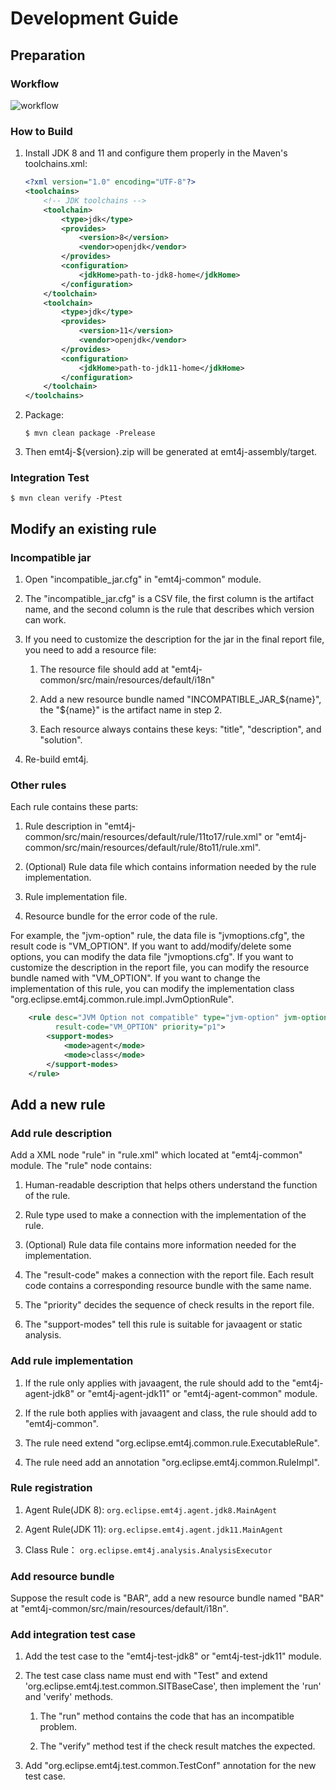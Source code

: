 <!--
    Copyright (c) 2023 Contributors to the Eclipse Foundation

    See the NOTICE file(s) distributed with this work for additional
    information regarding copyright ownership.

    This program and the accompanying materials are made available under the
    terms of the Apache License, Version 2.0 which is available at
    https://www.apache.org/licenses/LICENSE-2.0.

    Unless required by applicable law or agreed to in writing, software
    distributed under the License is distributed on an "AS IS" BASIS,
    WITHOUT WARRANTIES OR CONDITIONS OF ANY KIND, either express or implied.
    See the License for the specific language governing permissions and
    limitations under the License.

    SPDX-License-Identifier: Apache-2.0
 -->

# Development Guide

## Preparation

### Workflow

![workflow](workflow.png)

### How to Build

1. Install JDK 8 and 11 and configure them properly  in the Maven's toolchains.xml:

   ```xml
   <?xml version="1.0" encoding="UTF-8"?>
   <toolchains>
       <!-- JDK toolchains -->
       <toolchain>
           <type>jdk</type>
           <provides>
               <version>8</version>
               <vendor>openjdk</vendor>
           </provides>
           <configuration>
               <jdkHome>path-to-jdk8-home</jdkHome>
           </configuration>
       </toolchain>
       <toolchain>
           <type>jdk</type>
           <provides>
               <version>11</version>
               <vendor>openjdk</vendor>
           </provides>
           <configuration>
               <jdkHome>path-to-jdk11-home</jdkHome>
           </configuration>
       </toolchain>
   </toolchains>
   ```

2. Package:
 
   ```
   $ mvn clean package -Prelease
   ```
   
3. Then emt4j-${version}.zip will be generated at emt4j-assembly/target.

### Integration Test

```
$ mvn clean verify -Ptest
```

## Modify an existing rule

### Incompatible jar

1. Open "incompatible_jar.cfg" in "emt4j-common" module.

2. The "incompatible_jar.cfg" is a CSV file, the first column is the artifact name, and the second column is the rule that describes which version can work.

3. If you need to customize the description for the jar in the final report file, you need to add a resource file:

    1. The resource file should add at  "emt4j-common/src/main/resources/default/i18n"

    2. Add a new resource bundle named "INCOMPATIBLE_JAR_${name}", the "${name}" is the artifact name in step 2.

    3. Each resource always contains these keys: "title", "description", and "solution".
 
4. Re-build emt4j.

### Other rules

Each rule contains these parts:

1. Rule description in "emt4j-common/src/main/resources/default/rule/11to17/rule.xml" or "emt4j-common/src/main/resources/default/rule/8to11/rule.xml".

2. (Optional) Rule data file which contains information needed by the rule implementation.

3. Rule implementation file.

4. Resource bundle for the error code of the rule.

For example, the "jvm-option" rule, the data file is "jvmoptions.cfg", the result code is "VM_OPTION".
If you want to add/modify/delete some options, you can modify the data file "jvmoptions.cfg".
If you want to customize the description in the report file, you can modify the resource bundle named with "VM_OPTION".
If you want to change the implementation of this rule, you can modify the implementation class "org.eclipse.emt4j.common.rule.impl.JvmOptionRule".

```xml
    <rule desc="JVM Option not compatible" type="jvm-option" jvm-option-file="jvmoptions.cfg"
          result-code="VM_OPTION" priority="p1">
        <support-modes>
            <mode>agent</mode>
            <mode>class</mode>
        </support-modes>
    </rule>
```

## Add a new rule

### Add rule description

Add a XML node "rule" in "rule.xml" which located at "emt4j-common" module.
The "rule" node contains:

1. Human-readable description that helps others understand the function of the rule.

2. Rule type used to make a connection with the implementation of the rule.

3. (Optional) Rule data file contains more information needed for the implementation.

4. The "result-code" makes a connection with the report file. Each result code contains a corresponding resource bundle with the same name.

5. The "priority" decides the sequence of check results in the report file.

6. The "support-modes" tell this rule is suitable for javaagent or static analysis.

### Add rule implementation

1. If the rule only applies with javaagent, the rule should add to the "emt4j-agent-jdk8" or "emt4j-agent-jdk11" or "emt4j-agent-common" module.

2. If the rule both applies with javaagent and class, the rule should add to "emt4j-common".

3. The rule need extend "org.eclipse.emt4j.common.rule.ExecutableRule".

4. The rule need add an annotation "org.eclipse.emt4j.common.RuleImpl".

### Rule registration

1. Agent Rule(JDK 8):  `org.eclipse.emt4j.agent.jdk8.MainAgent`

2. Agent Rule(JDK 11): `org.eclipse.emt4j.agent.jdk11.MainAgent`

3. Class Rule： `org.eclipse.emt4j.analysis.AnalysisExecutor`

### Add resource bundle

Suppose the result code is "BAR", add a new resource bundle named "BAR" at "emt4j-common/src/main/resources/default/i18n".

### Add integration test case

1. Add the test case to the "emt4j-test-jdk8" or "emt4j-test-jdk11" module.

2. The test case class name must end with "Test" and extend 'org.eclipse.emt4j.test.common.SITBaseCase', then implement the 'run' and 'verify' methods.

    1. The "run" method contains the code that has an incompatible problem.

    2. The "verify" method test if the check result matches the expected.

3. Add "org.eclipse.emt4j.test.common.TestConf" annotation for the new test case.